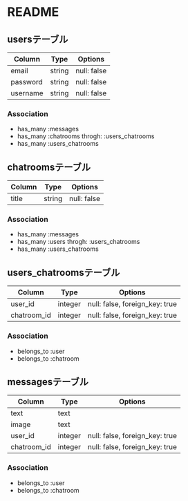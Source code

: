 # README
<!-- chatspace機能
　　　user(id email password nickname)
     chatroom(id)
     message(id text)
     image(id) -->

## usersテーブル
<!-- userは多-多の関係をchatroomと, １ー多の関係をmassageと, １ー多の関係をimageと持っている -->
|Column|Type|Options|
|------|----|-------|
|email|string|null: false|
|password|string|null: false|
|username|string|null: false|
### Association
- has_many :messages
- has_many :chatrooms throgh: :users_chatrooms
- has_many :users_chatrooms

## chatroomsテーブル
<!-- chatroomは多-多の関係をuserと, １ー多の関係をmassageともっている -->
|Column|Type|Options|
|------|----|-------|
|title|string|null: false|
### Association
- has_many :messages
- has_many :users throgh: :users_chatrooms
- has_many :users_chatrooms

## users_chatroomsテーブル
|Column|Type|Options|
|------|----|-------|
|user_id|integer|null: false, foreign_key: true|
|chatroom_id|integer|null: false, foreign_key: true|
### Association
- belongs_to :user
- belongs_to :chatroom

## messagesテーブル
<!-- messageは １ー多の関係をuserと, １ー多の関係をchatroomと持っている -->
|Column|Type|Options|
|------|----|-------|
|text|text||
|image|text||
|user_id|integer|null: false, foreign_key: true|
|chatroom_id|integer|null: false, foreign_key: true|
### Association
- belongs_to :user
- belongs_to :chatroom 



